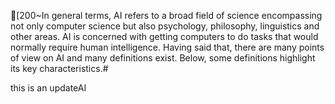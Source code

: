 [200~In general terms, AI refers to a broad field of science encompassing not only computer science but also psychology, philosophy, linguistics and other areas. AI is concerned with getting computers to do tasks that would normally require human intelligence. Having said that, there are many points of view on AI and many definitions exist. Below, some definitions highlight its key characteristics.# 


this is an updateAI
